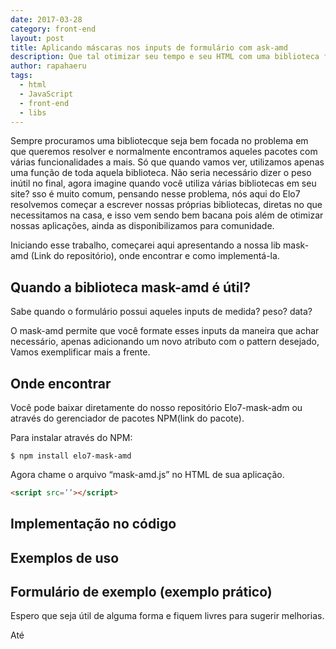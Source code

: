 ```yaml
---
date: 2017-03-28
category: front-end
layout: post
title: Aplicando máscaras nos inputs de formulário com ask-amd
description: Que tal otimizar seu tempo e seu HTML com uma biblioteca focada diretamente no que é preciso? Direto ao ponto, a mask-amd tem em seu único objetivo, formatar os campos de seu formulário.
author: rapahaeru
tags:
  - html
  - JavaScript
  - front-end
  - libs
---
```


Sempre procuramos uma bibliotecque seja bem focada no problema em que queremos resolver e normalmente encontramos aqueles pacotes com várias funcionalidades a mais.
Só que quando vamos ver, utilizamos apenas uma função de toda aquela biblioteca. Não seria necessário dizer o peso inútil no final, agora imagine quando você utiliza várias bibliotecas em seu site?
sso é muito comum, pensando nesse problema, nós aqui do Elo7 resolvemos começar a escrever nossas próprias bibliotecas, diretas no que necessitamos na casa, e isso vem sendo bem bacana pois além de otimizar nossas aplicações, ainda as disponibilizamos para comunidade.

Iniciando esse trabalho, começarei aqui apresentando a nossa lib mask-amd (Link do repositório), onde encontrar e como implementá-la.

## Quando a biblioteca mask-amd é útil?

Sabe quando o formulário possui aqueles inputs de medida? peso? data?

O mask-amd permite que você formate esses inputs da maneira que achar necessário, apenas adicionando um novo atributo com o pattern desejado, Vamos exemplificar mais a frente.

## Onde encontrar
Você pode baixar diretamente do nosso repositório Elo7-mask-adm ou através do gerenciador de pacotes NPM(link do pacote).

Para instalar através do NPM:

``` $ npm install elo7-mask-amd ```  

Agora chame o arquivo “mask-amd.js” no HTML de sua aplicação.
```html
<script src=’’></script>
```
## Implementação no código

## Exemplos de uso

## Formulário de exemplo (exemplo prático)


Espero que seja útil de alguma forma e fiquem livres para sugerir melhorias.

Até



